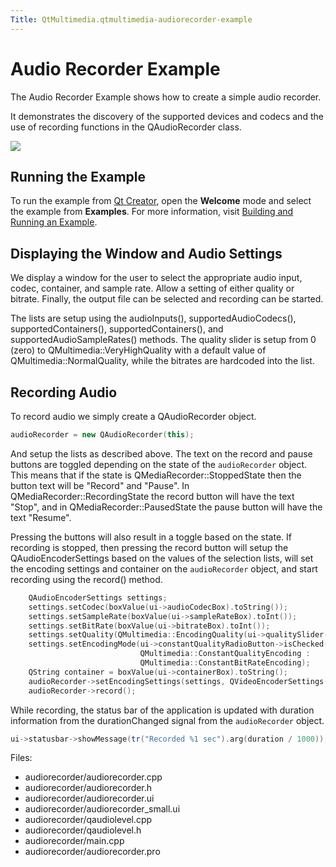 ```yaml
---
Title: QtMultimedia.qtmultimedia-audiorecorder-example
---
```

        
Audio Recorder Example
======================

<span class="subtitle"></span>
<span id="details"></span>
The Audio Recorder Example shows how to create a simple audio recorder.

It demonstrates the discovery of the supported devices and codecs and the use of recording functions in the QAudioRecorder class.

![](https://developer.ubuntu.com/static/devportal_uploaded/93db36a3-da6c-4d55-bb48-1d714becaa80-api/apps/qml/sdk-14.10/qtmultimedia-audiorecorder-example/images/audiorecorder.png)

<span id="running-the-example"></span>
Running the Example
-------------------

To run the example from [Qt Creator](../../../../scopes/cpp/sdk-14.10/U1db.Index.md), open the **Welcome** mode and select the example from **Examples**. For more information, visit [Building and Running an Example](http://qt-project.org/doc/qtcreator/creator-build-example-application.html).

<span id="displaying-the-window-and-audio-settings"></span>
Displaying the Window and Audio Settings
----------------------------------------

We display a window for the user to select the appropriate audio input, codec, container, and sample rate. Allow a setting of either quality or bitrate. Finally, the output file can be selected and recording can be started.

The lists are setup using the audioInputs(), supportedAudioCodecs(), supportedContainers(), supportedContainers(), and supportedAudioSampleRates() methods. The quality slider is setup from 0 (zero) to QMultimedia::VeryHighQuality with a default value of QMultimedia::NormalQuality, while the bitrates are hardcoded into the list.

<span id="recording-audio"></span>
Recording Audio
---------------

To record audio we simply create a QAudioRecorder object.

``` cpp
audioRecorder = new QAudioRecorder(this);
```

And setup the lists as described above. The text on the record and pause buttons are toggled depending on the state of the `audioRecorder` object. This means that if the state is QMediaRecorder::StoppedState then the button text will be "Record" and "Pause". In QMediaRecorder::RecordingState the record button will have the text "Stop", and in QMediaRecorder::PausedState the pause button will have the text "Resume".

Pressing the buttons will also result in a toggle based on the state. If recording is stopped, then pressing the record button will setup the QAudioEncoderSettings based on the values of the selection lists, will set the encoding settings and container on the `audioRecorder` object, and start recording using the record() method.

``` cpp
    QAudioEncoderSettings settings;
    settings.setCodec(boxValue(ui->audioCodecBox).toString());
    settings.setSampleRate(boxValue(ui->sampleRateBox).toInt());
    settings.setBitRate(boxValue(ui->bitrateBox).toInt());
    settings.setQuality(QMultimedia::EncodingQuality(ui->qualitySlider->value()));
    settings.setEncodingMode(ui->constantQualityRadioButton->isChecked() ?
                             QMultimedia::ConstantQualityEncoding :
                             QMultimedia::ConstantBitRateEncoding);
    QString container = boxValue(ui->containerBox).toString();
    audioRecorder->setEncodingSettings(settings, QVideoEncoderSettings(), container);
    audioRecorder->record();
```

While recording, the status bar of the application is updated with duration information from the durationChanged signal from the `audioRecorder` object.

``` cpp
ui->statusbar->showMessage(tr("Recorded %1 sec").arg(duration / 1000));
```

Files:

-   audiorecorder/audiorecorder.cpp
-   audiorecorder/audiorecorder.h
-   audiorecorder/audiorecorder.ui
-   audiorecorder/audiorecorder\_small.ui
-   audiorecorder/qaudiolevel.cpp
-   audiorecorder/qaudiolevel.h
-   audiorecorder/main.cpp
-   audiorecorder/audiorecorder.pro

